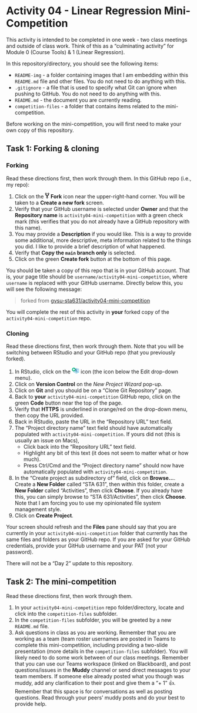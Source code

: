 Activity 04 - Linear Regression Mini-Competition
================

This activity is intended to be completed in one week - two class
meetings and outside of class work. Think of this as a “culminating
activity” for Module 0 (Course Tools) & 1 (Linear Regression).

In this repository/directory, you should see the following items:

- `README-img` - a folder containing images that I am embedding within
  this `README.md` file and other files. You do not need to do anything
  with this.
- `.gitignore` - a file that is used to specify what Git can ignore when
  pushing to GitHub. You do not need to do anything with this.
- `README.md` - the document you are currently reading.
- `competition-files` - a folder that contains items related to the
  mini-competition.

Before working on the mini-competition, you will first need to make your
own copy of this repository.

## Task 1: Forking & cloning

### Forking

Read these directions first, then work through them. In this GitHub repo
(i.e., my repo):

1.  Click on the ![fork](README-img/fork-icon.png) **Fork** icon near
    the upper-right-hand corner. You will be taken to a **Create a new
    fork** screen.
2.  Verify that your GitHub username is selected under **Owner** and
    that the **Repository name** is `activity04-mini-competition` with a
    green check mark (this verifies that you do not already have a
    GitHub repository with this name).
3.  You may provide a **Description** if you would like. This is a way
    to provide some additional, more descriptive, meta information
    related to the things you did. I like to provide a brief description
    of what happened.
4.  Verify that **Copy the `main` branch only** is selected.
5.  Click on the green **Create fork** button at the bottom of this
    page.

You should be taken a copy of this repo that is in your GitHub account.
That is, your page title should be
`username/activity04-mini-competition`, where `username` is replaced
with your GitHub username. Directly below this, you will see the
following message:

> forked from
> [gvsu-sta631/activity04-mini-competition](https://github.com/gvsu-sta631/activity04-mini-competition)

You will complete the rest of this activity in **your** forked copy of
the `activity04-mini-competition` repo.

### Cloning

Read these directions first, then work through them. Note that you will
be switching between RStudio and your GitHub repo (that you previously
forked).

1.  In RStudio, click on the
    <img src="README-img/rproj-icon.png" alt="RStudio Project" width = "20"/>
    icon (the icon below the Edit drop-down menu).
2.  Click on **Version Control** on the *New Project Wizard* pop-up.
3.  Click on **Git** and you should be on a “Clone Git Repository” page.
4.  Back to **your** `activity04-mini-competition` GitHub repo, click on
    the green **Code** button near the top of the page.
5.  Verify that **HTTPS** is underlined in orange/red on the drop-down
    menu, then copy the URL provided.
6.  Back in RStudio, paste the URL in the “Repository URL” text field.
7.  The “Project directory name” text field should have automatically
    populated with `activity04-mini-competition`. If yours did not (this
    is usually an issue on Macs),
    - Click back into the “Repository URL” text field.
    - Highlight any bit of this text (it does not seem to matter what or
      how much).
    - Press Ctrl/Cmd and the “Project directory name” should now have
      automatically populated with `activity04-mini-competition`.
8.  In the “Create project as subdirectory of” field, click on
    **Browse…**. Create a **New Folder** called “STA 631”, then within
    this folder, create a **New Folder** called “Activities”, then click
    **Choose**. If you already have this, you can simply browse to “STA
    631/Activities”, then click **Choose**. Note that I am forcing you
    to use my opinionated file system management style.
9.  Click on **Create Project**.

Your screen should refresh and the **Files** pane should say that you
are currently in your `activity04-mini-competition` folder that
currently has the same files and folders as your GitHub repo. If you are
asked for your GitHub credentials, provide your GitHub username and your
PAT (not your password).

There will not be a “Day 2” update to this repository.

## Task 2: The mini-competition

Read these directions first, then work through them.

1.  In your `activity04-mini-competition` repo folder/directory, locate
    and click into the `competition-files` subfolder.
2.  In the `competition-files` subfolder, you will be greeted by a new
    `README.md` file.
3.  Ask questions in class as you are working. Remember that you are
    working as a team (team roster usernames are posted in Teams to
    complete this mini-competition, including providing a two-slide
    presentation (more details in the `competition-files` subfolder).
    You will likely need to do some work between of our class meetings.
    Remember that you can use our Teams workspace (linked on
    Blackboard), and post questions/issues in the **Muddy** channel or
    send direct messages to your team members. If someone else already
    posted what you though was muddy, add any clarification to their
    post and give them a “+ 1” 👍. Remember that this space is for
    conversations as well as posting questions. Read through your peers’
    muddy posts and do your best to provide help.
